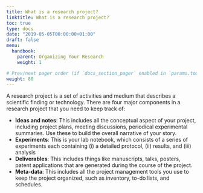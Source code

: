 ```yaml
---
title: What is a research project?
linktitle: What is a research project?
toc: true
type: docs
date: "2019-05-05T00:00:00+01:00"
draft: false
menu: 
  handbook:
    parent: Organizing Your Research
    weight: 1

# Prev/next pager order (if `docs_section_pager` enabled in `params.toml`)
weight: 80
---
```


A research project is a set of activities and medium that describes a scientific finding or technology. There are four major components in a research project that you need to keep track of:

- **Ideas and notes**: This includes all the conceptual aspect of your project, including project plans, meeting discussions, periodical experimental summaries. Use these to build the overall narrative of your story. 
- **Experiments**: This is your lab notebook, which consists of a series of experiments each containing (i) a detailed protocol, (ii) results, and (iii) analysis
- **Deliverables**: This includes things like manuscripts, talks, posters, patent applications that are generated during the course of the project.
- **Meta-data**: This includes all the project management tools you use to keep the project organized, such as inventory, to-do lists, and schedules.
